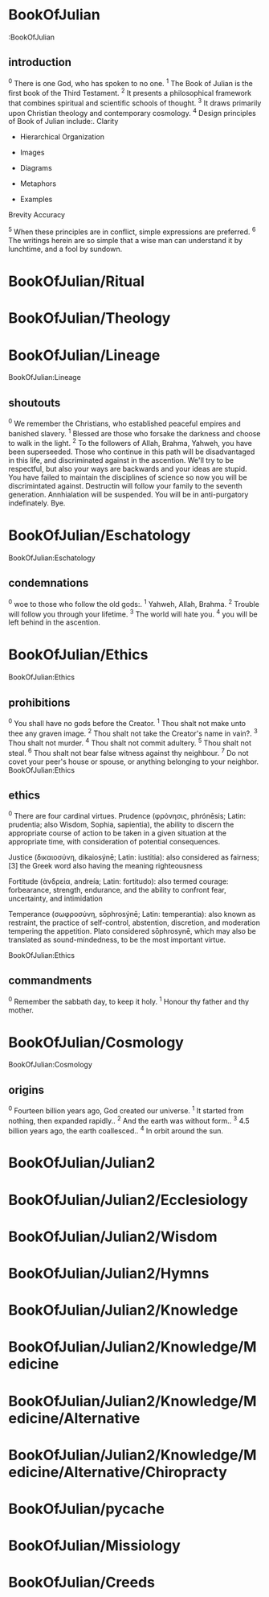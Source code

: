 # BookOfJulian
:BookOfJulian
## introduction
<sup>0</sup> There is one God, who has spoken to no one. 
<sup>1</sup> The Book of Julian is the first book of the Third Testament. <sup>2</sup> It presents a philosophical framework that combines spiritual and scientific schools of thought. <sup>3</sup> It draws primarily upon Christian theology and contemporary cosmology. 
<sup>4</sup> Design principles of Book of Julian include:. Clarity
  - Hierarchical Organization

  - Images

  - Diagrams

  - Metaphors

  - Examples

Brevity
Accuracy

<sup>5</sup> When these principles are in conflict, simple expressions are preferred. <sup>6</sup> The writings herein are so simple that a wise man can understand it by lunchtime, and a fool by sundown. 
# BookOfJulian/Ritual
# BookOfJulian/Theology
# BookOfJulian/Lineage
BookOfJulian:Lineage
## shoutouts
<sup>0</sup> We remember the Christians, who established peaceful empires and banished slavery. <sup>1</sup> Blessed are those who forsake the darkness and choose to walk in the light. <sup>2</sup> To the followers of Allah, Brahma, Yahweh, you have been superseeded. Those who continue in this path will be disadvantaged in this life, and discriminated against in the ascention. We'll try to be respectful, but also your ways are backwards and your ideas are stupid. You have failed to maintain the disciplines of science so now you will be discrimintated against. Destructin will follow your family to the seventh generation. Annhialation will be suspended. You will be in anti-purgatory indefinately. Bye. 
# BookOfJulian/Eschatology
BookOfJulian:Eschatology
## condemnations
<sup>0</sup> woe to those who follow the old gods:. <sup>1</sup> Yahweh, Allah, Brahma. <sup>2</sup> Trouble will follow you through your lifetime. <sup>3</sup> The world will hate you. <sup>4</sup> you will be left behind in the ascention. 
# BookOfJulian/Ethics
BookOfJulian:Ethics
## prohibitions
<sup>0</sup> You shall have no gods before the Creator. <sup>1</sup> Thou shalt not make unto thee any graven image. <sup>2</sup> Thou shalt not take the Creator's name in vain?. <sup>3</sup> Thou shalt not murder. <sup>4</sup> Thou shalt not commit adultery. <sup>5</sup> Thou shalt not steal. <sup>6</sup> Thou shalt not bear false witness against thy neighbour. <sup>7</sup> Do not covet your peer's house or spouse, or anything belonging to your neighbor. 
BookOfJulian:Ethics
## ethics
<sup>0</sup> There are four cardinal virtues. Prudence (φρόνησις, phrónēsis; Latin: prudentia; also Wisdom, Sophia, sapientia), the ability to discern the appropriate course of action to be taken in a given situation at the appropriate time, with consideration of potential consequences.

Justice (δικαιοσύνη, dikaiosýnē; Latin: iustitia): also considered as fairness;[3] the Greek word also having the meaning righteousness

Fortitude (ἀνδρεία, andreía; Latin: fortitudo): also termed courage: forbearance, strength, endurance, and the ability to confront fear, uncertainty, and intimidation

Temperance (σωφροσύνη, sōphrosýnē; Latin: temperantia): also known as restraint, the practice of self-control, abstention, discretion, and moderation tempering the appetition. Plato considered sōphrosynē, which may also be translated as sound-mindedness, to be the most important virtue.


BookOfJulian:Ethics
## commandments
<sup>0</sup> Remember the sabbath day, to keep it holy. <sup>1</sup> Honour thy father and thy mother. 
# BookOfJulian/Cosmology
BookOfJulian:Cosmology
## origins
<sup>0</sup> Fourteen billion years ago, God created our universe. <sup>1</sup> It started from nothing, then expanded rapidly.. <sup>2</sup> And the earth was without form.. <sup>3</sup> 4.5 billion years ago, the earth coallesced.. <sup>4</sup> In orbit around the sun. 
# BookOfJulian/Julian2
# BookOfJulian/Julian2/Ecclesiology
# BookOfJulian/Julian2/Wisdom
# BookOfJulian/Julian2/Hymns
# BookOfJulian/Julian2/Knowledge
# BookOfJulian/Julian2/Knowledge/Medicine
# BookOfJulian/Julian2/Knowledge/Medicine/Alternative
# BookOfJulian/Julian2/Knowledge/Medicine/Alternative/Chiropracty
# BookOfJulian/__pycache__
# BookOfJulian/Missiology
# BookOfJulian/Creeds

